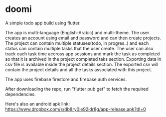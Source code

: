 # doomi

A simple todo app build using flutter.

The app is multi-language (English-Arabic) and multi-theme. The user creates an account using email and password
and can then create projects. The project can contain multiple statuses(todo, in progres..) and each status can contain 
multiple tasks that the user create. The user can also track each task time accross app sessions and mark the task as completed
so that it is archived in the project completed taks section. Exporting data in csv file is available inside the project details section.
The exported csv will contain the project details and all the tasks associated with this project.

The app uses firebase firestore and firebase auth services.

After downloading the repo, run "flutter pub get" to fetch the required dependencies.

Here's also an android apk link: https://www.dropbox.com/s/db8ry0le92idr8g/app-release.apk?dl=0
